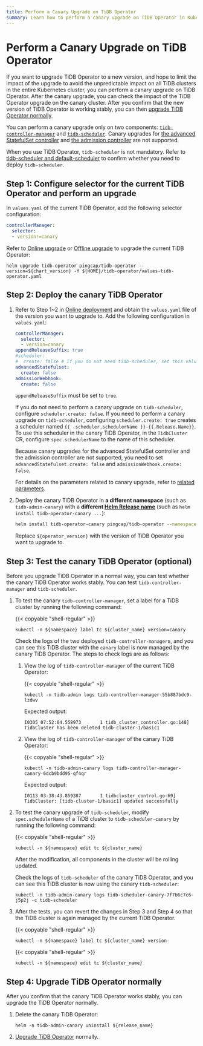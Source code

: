 ```yaml
---
title: Perform a Canary Upgrade on TiDB Operator
summary: Learn how to perform a canary upgrade on TiDB Operator in Kubernetes. Canary upgrade avoids the unpredictable impact of a TiDB Operator upgrade on all TiDB clusters in the entire Kubernetes cluster.
---
```


# Perform a Canary Upgrade on TiDB Operator

If you want to upgrade TiDB Operator to a new version, and hope to limit the impact of the upgrade to avoid the unpredictable impact on all TiDB clusters in the entire Kubernetes cluster, you can perform a canary upgrade on TiDB Operator. After the canary upgrade, you can check the impact of the TiDB Operator upgrade on the canary cluster. After you confirm that the new version of TiDB Operator is working stably, you can then [upgrade TiDB Operator normally](upgrade-tidb-operator.md).

You can perform a canary upgrade only on two components: [`tidb-controller-manager`](architecture.md) and [`tidb-scheduler`](tidb-scheduler.md). Canary upgrades for [the advanced StatefulSet controller](advanced-statefulset.md) and [the admission controller](enable-admission-webhook.md) are not supported.

When you use TiDB Operator, `tidb-scheduler` is not mandatory. Refer to [tidb-scheduler and default-scheduler](tidb-scheduler.md#tidb-scheduler-and-default-scheduler) to confirm whether you need to deploy `tidb-scheduler`.

## Step 1: Configure selector for the current TiDB Operator and perform an upgrade

In `values.yaml` of the current TiDB Operator, add the following selector configuration:

```yaml
controllerManager:
  selector:
  - version!=canary
```

Refer to [Online upgrade](upgrade-tidb-operator.md#online-upgrade) or [Offline upgrade](upgrade-tidb-operator.md#offline-upgrade) to upgrade the current TiDB Operator:

```shell
helm upgrade tidb-operator pingcap/tidb-operator --version=${chart_version} -f ${HOME}/tidb-operator/values-tidb-operator.yaml
```

## Step 2: Deploy the canary TiDB Operator

1. Refer to Step 1~2 in [Online deployment](deploy-tidb-operator.md#online-deployment) and obtain the `values.yaml` file of the version you want to upgrade to. Add the following configuration in `values.yaml`:

    ```yaml
    controllerManager:
      selector:
      - version=canary
    appendReleaseSuffix: true
    #scheduler:
    #  create: false # If you do not need tidb-scheduler, set this value to false.
    advancedStatefulset:
      create: false
    admissionWebhook:
      create: false
    ```

    `appendReleaseSuffix` must be set to `true`.

    If you do not need to perform a canary upgrade on `tidb-scheduler`, configure `scheduler.create: false`. If you need to perform a canary upgrade on `tidb-scheduler`, configuring `scheduler.create: true` creates a scheduler named `{{ .scheduler.schedulerName }}-{{.Release.Name}}`. To use this scheduler in the canary TiDB Operator, in the `TidbCluster` CR, configure `spec.schedulerName` to the name of this scheduler.

    Because canary upgrades for the advanced StatefulSet controller and the admission controller are not supported, you need to set `advancedStatefulset.create: false` and `admissionWebhook.create: false`.

    For details on the parameters related to canary upgrade, refer to [related parameters](deploy-multiple-tidb-operator.md#related-parameters).

2. Deploy the canary TiDB Operator in **a different namespace** (such as `tidb-admin-canary`) with a **different [Helm Release name](https://helm.sh/docs/intro/using_helm/#three-big-concepts)** (such as `helm install tidb-operator-canary ...`):

    ```bash
    helm install tidb-operator-canary pingcap/tidb-operator --namespace=tidb-admin-canary --version=${operator_version} -f ${HOME}/tidb-operator/${operator_version}/values-tidb-operator.yaml
    ```

    Replace `${operator_version}` with the version of TiDB Operator you want to upgrade to.

## Step 3: Test the canary TiDB Operator (optional)

Before you upgrade TiDB Operator in a normal way, you can test whether the canary TiDB Operator works stably. You can test `tidb-controller-manager` and `tidb-scheduler`.

1. To test the canary `tidb-controller-manager`, set a label for a TiDB cluster by running the following command:

    {{< copyable "shell-regular" >}}

    ```shell
    kubectl -n ${namespace} label tc ${cluster_name} version=canary
    ```

    Check the logs of the two deployed `tidb-controller-manager`s, and you can see this TiDB cluster with the `canary` label is now managed by the canary TiDB Operator. The steps to check logs are as follows:

    1. View the log of `tidb-controller-manager` of the current TiDB Operator:

        {{< copyable "shell-regular" >}}

        ```shell
        kubectl -n tidb-admin logs tidb-controller-manager-55b887bdc9-lzdwv
        ```

        Expected output:

        ```
        I0305 07:52:04.558973       1 tidb_cluster_controller.go:148] TidbCluster has been deleted tidb-cluster-1/basic1
        ```

    2. View the log of `tidb-controller-manager` of the canary TiDB Operator:

        {{< copyable "shell-regular" >}}

        ```shell
        kubectl -n tidb-admin-canary logs tidb-controller-manager-canary-6dcb9bdd95-qf4qr
        ```

        Expected output:

        ```
        I0113 03:38:43.859387       1 tidbcluster_control.go:69] TidbCluster: [tidb-cluster-1/basic1] updated successfully
        ```

2. To test the canary upgrade of `tidb-scheduler`, modify `spec.schedulerName` of a TiDB cluster to `tidb-scheduler-canary` by running the following command:

    {{< copyable "shell-regular" >}}

    ```shell
    kubectl -n ${namespace} edit tc ${cluster_name}
    ```

    After the modification, all components in the cluster will be rolling updated.

    Check the logs of `tidb-scheduler` of the canary TiDB Operator, and you can see this TiDB cluster is now using the canary `tidb-scheduler`:

    ```shell
    kubectl -n tidb-admin-canary logs tidb-scheduler-canary-7f7b6c7c6-j5p2j -c tidb-scheduler
    ```

3. After the tests, you can revert the changes in Step 3 and Step 4 so that the TiDB cluster is again managed by the current TiDB Operator.

    {{< copyable "shell-regular" >}}

    ```shell
    kubectl -n ${namespace} label tc ${cluster_name} version-
    ```

    {{< copyable "shell-regular" >}}

    ```shell
    kubectl -n ${namespace} edit tc ${cluster_name}
    ```

## Step 4: Upgrade TiDB Operator normally

After you confirm that the canary TiDB Operator works stably, you can upgrade the TiDB Operator normally.

1. Delete the canary TiDB Operator:

    ```shell
    helm -n tidb-admin-canary uninstall ${release_name}
    ```

2. [Upgrade TiDB Operator](upgrade-tidb-operator.md) normally.
